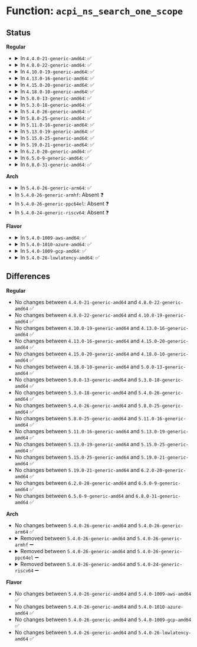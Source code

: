 # Function: <code>acpi_ns_search_one_scope</code>

## Status
<b>Regular</b>
<ul>
<li>
<details>
<summary>In <code>4.4.0-21-generic-amd64</code>: ✅</summary>

```c
acpi_status acpi_ns_search_one_scope(u32 target_name, struct acpi_namespace_node * parent_node, acpi_object_type type, struct acpi_namespace_node * * return_node)
```

```json
{
  "name": "acpi_ns_search_one_scope",
  "collision_type": "Unique Global",
  "inline_type": "No",
  "funcs": [
    {
      "addr": 18446744071583689714,
      "name": "acpi_ns_search_one_scope",
      "external": true,
      "loc": "drivers/acpi/acpica/nssearch.c:95",
      "file": "drivers/acpi/acpica/nssearch.c",
      "inline": "seen, unknown",
      "caller_inline": [],
      "caller_func": [
        "drivers/acpi/acpica/evrgnini.c:acpi_ev_initialize_region",
        "drivers/acpi/acpica/nssearch.c:acpi_ns_search_and_enter",
        "drivers/acpi/acpica/nssearch.c:acpi_ns_search_and_enter"
      ]
    }
  ],
  "symbols": [
    {
      "addr": 18446744071583689714,
      "name": "acpi_ns_search_one_scope",
      "section": ".text",
      "bind": "STB_GLOBAL",
      "size": 69
    }
  ]
}
```
</details>
</li>
<li>
<details>
<summary>In <code>4.8.0-22-generic-amd64</code>: ✅</summary>

```c
acpi_status acpi_ns_search_one_scope(u32 target_name, struct acpi_namespace_node * parent_node, acpi_object_type type, struct acpi_namespace_node * * return_node)
```

```json
{
  "name": "acpi_ns_search_one_scope",
  "collision_type": "Unique Global",
  "inline_type": "No",
  "funcs": [
    {
      "addr": 18446744071584014097,
      "name": "acpi_ns_search_one_scope",
      "external": true,
      "loc": "drivers/acpi/acpica/nssearch.c:95",
      "file": "drivers/acpi/acpica/nssearch.c",
      "inline": "seen, unknown",
      "caller_inline": [],
      "caller_func": [
        "drivers/acpi/acpica/nssearch.c:acpi_ns_search_and_enter",
        "drivers/acpi/acpica/nssearch.c:acpi_ns_search_and_enter"
      ]
    }
  ],
  "symbols": [
    {
      "addr": 18446744071584014097,
      "name": "acpi_ns_search_one_scope",
      "section": ".text",
      "bind": "STB_GLOBAL",
      "size": 69
    }
  ]
}
```
</details>
</li>
<li>
<details>
<summary>In <code>4.10.0-19-generic-amd64</code>: ✅</summary>

```c
acpi_status acpi_ns_search_one_scope(u32 target_name, struct acpi_namespace_node * parent_node, acpi_object_type type, struct acpi_namespace_node * * return_node)
```

```json
{
  "name": "acpi_ns_search_one_scope",
  "collision_type": "Unique Global",
  "inline_type": "No",
  "funcs": [
    {
      "addr": 18446744071584155994,
      "name": "acpi_ns_search_one_scope",
      "external": true,
      "loc": "drivers/acpi/acpica/nssearch.c:95",
      "file": "drivers/acpi/acpica/nssearch.c",
      "inline": "seen, unknown",
      "caller_inline": [],
      "caller_func": [
        "drivers/acpi/acpica/nssearch.c:acpi_ns_search_and_enter",
        "drivers/acpi/acpica/nssearch.c:acpi_ns_search_and_enter"
      ]
    }
  ],
  "symbols": [
    {
      "addr": 18446744071584155994,
      "name": "acpi_ns_search_one_scope",
      "section": ".text",
      "bind": "STB_GLOBAL",
      "size": 69
    }
  ]
}
```
</details>
</li>
<li>
<details>
<summary>In <code>4.13.0-16-generic-amd64</code>: ✅</summary>

```c
acpi_status acpi_ns_search_one_scope(u32 target_name, struct acpi_namespace_node * parent_node, acpi_object_type type, struct acpi_namespace_node * * return_node)
```

```json
{
  "name": "acpi_ns_search_one_scope",
  "collision_type": "Unique Global",
  "inline_type": "No",
  "funcs": [
    {
      "addr": 18446744071584223258,
      "name": "acpi_ns_search_one_scope",
      "external": true,
      "loc": "drivers/acpi/acpica/nssearch.c:95",
      "file": "drivers/acpi/acpica/nssearch.c",
      "inline": "seen, unknown",
      "caller_inline": [],
      "caller_func": [
        "drivers/acpi/acpica/nssearch.c:acpi_ns_search_and_enter",
        "drivers/acpi/acpica/nssearch.c:acpi_ns_search_and_enter"
      ]
    }
  ],
  "symbols": [
    {
      "addr": 18446744071584223258,
      "name": "acpi_ns_search_one_scope",
      "section": ".text",
      "bind": "STB_GLOBAL",
      "size": 69
    }
  ]
}
```
</details>
</li>
<li>
<details>
<summary>In <code>4.15.0-20-generic-amd64</code>: ✅</summary>

```c
acpi_status acpi_ns_search_one_scope(u32 target_name, struct acpi_namespace_node * parent_node, acpi_object_type type, struct acpi_namespace_node * * return_node)
```

```json
{
  "name": "acpi_ns_search_one_scope",
  "collision_type": "Unique Global",
  "inline_type": "No",
  "funcs": [
    {
      "addr": 18446744071584565642,
      "name": "acpi_ns_search_one_scope",
      "external": true,
      "loc": "drivers/acpi/acpica/nssearch.c:95",
      "file": "drivers/acpi/acpica/nssearch.c",
      "inline": "seen, unknown",
      "caller_inline": [],
      "caller_func": [
        "drivers/acpi/acpica/nssearch.c:acpi_ns_search_and_enter",
        "drivers/acpi/acpica/nssearch.c:acpi_ns_search_and_enter"
      ]
    }
  ],
  "symbols": [
    {
      "addr": 18446744071584565642,
      "name": "acpi_ns_search_one_scope",
      "section": ".text",
      "bind": "STB_GLOBAL",
      "size": 519
    }
  ]
}
```
</details>
</li>
<li>
<details>
<summary>In <code>4.18.0-10-generic-amd64</code>: ✅</summary>

```c
acpi_status acpi_ns_search_one_scope(u32 target_name, struct acpi_namespace_node * parent_node, acpi_object_type type, struct acpi_namespace_node * * return_node)
```

```json
{
  "name": "acpi_ns_search_one_scope",
  "collision_type": "Unique Global",
  "inline_type": "No",
  "funcs": [
    {
      "addr": 18446744071584790783,
      "name": "acpi_ns_search_one_scope",
      "external": true,
      "loc": "drivers/acpi/acpica/nssearch.c:59",
      "file": "drivers/acpi/acpica/nssearch.c",
      "inline": "seen, unknown",
      "caller_inline": [],
      "caller_func": [
        "drivers/acpi/acpica/nssearch.c:acpi_ns_search_and_enter",
        "drivers/acpi/acpica/nssearch.c:acpi_ns_search_and_enter"
      ]
    }
  ],
  "symbols": [
    {
      "addr": 18446744071584790783,
      "name": "acpi_ns_search_one_scope",
      "section": ".text",
      "bind": "STB_GLOBAL",
      "size": 519
    }
  ]
}
```
</details>
</li>
<li>
<details>
<summary>In <code>5.0.0-13-generic-amd64</code>: ✅</summary>

```c
acpi_status acpi_ns_search_one_scope(u32 target_name, struct acpi_namespace_node * parent_node, acpi_object_type type, struct acpi_namespace_node * * return_node)
```

```json
{
  "name": "acpi_ns_search_one_scope",
  "collision_type": "Unique Global",
  "inline_type": "No",
  "funcs": [
    {
      "addr": 18446744071584893186,
      "name": "acpi_ns_search_one_scope",
      "external": true,
      "loc": "drivers/acpi/acpica/nssearch.c:59",
      "file": "drivers/acpi/acpica/nssearch.c",
      "inline": "seen, unknown",
      "caller_inline": [],
      "caller_func": [
        "drivers/acpi/acpica/nssearch.c:acpi_ns_search_and_enter",
        "drivers/acpi/acpica/nssearch.c:acpi_ns_search_and_enter"
      ]
    }
  ],
  "symbols": [
    {
      "addr": 18446744071584893186,
      "name": "acpi_ns_search_one_scope",
      "section": ".text",
      "bind": "STB_GLOBAL",
      "size": 519
    }
  ]
}
```
</details>
</li>
<li>
<details>
<summary>In <code>5.3.0-18-generic-amd64</code>: ✅</summary>

```c
acpi_status acpi_ns_search_one_scope(u32 target_name, struct acpi_namespace_node * parent_node, acpi_object_type type, struct acpi_namespace_node * * return_node)
```

```json
{
  "name": "acpi_ns_search_one_scope",
  "collision_type": "Unique Global",
  "inline_type": "No",
  "funcs": [
    {
      "addr": 18446744071585096168,
      "name": "acpi_ns_search_one_scope",
      "external": true,
      "loc": "drivers/acpi/acpica/nssearch.c:59",
      "file": "drivers/acpi/acpica/nssearch.c",
      "inline": "seen, unknown",
      "caller_inline": [],
      "caller_func": [
        "drivers/acpi/acpica/nssearch.c:acpi_ns_search_and_enter",
        "drivers/acpi/acpica/nssearch.c:acpi_ns_search_and_enter"
      ]
    }
  ],
  "symbols": [
    {
      "addr": 18446744071585096168,
      "name": "acpi_ns_search_one_scope",
      "section": ".text",
      "bind": "STB_GLOBAL",
      "size": 520
    }
  ]
}
```
</details>
</li>
<li>
<details>
<summary>In <code>5.4.0-26-generic-amd64</code>: ✅</summary>

```c
acpi_status acpi_ns_search_one_scope(u32 target_name, struct acpi_namespace_node * parent_node, acpi_object_type type, struct acpi_namespace_node * * return_node)
```

```json
{
  "name": "acpi_ns_search_one_scope",
  "collision_type": "Unique Global",
  "inline_type": "No",
  "funcs": [
    {
      "addr": 18446744071585232524,
      "name": "acpi_ns_search_one_scope",
      "external": true,
      "loc": "drivers/acpi/acpica/nssearch.c:59",
      "file": "drivers/acpi/acpica/nssearch.c",
      "inline": "seen, unknown",
      "caller_inline": [],
      "caller_func": [
        "drivers/acpi/acpica/nssearch.c:acpi_ns_search_and_enter",
        "drivers/acpi/acpica/nssearch.c:acpi_ns_search_and_enter"
      ]
    }
  ],
  "symbols": [
    {
      "addr": 18446744071585232524,
      "name": "acpi_ns_search_one_scope",
      "section": ".text",
      "bind": "STB_GLOBAL",
      "size": 520
    }
  ]
}
```
</details>
</li>
<li>
<details>
<summary>In <code>5.8.0-25-generic-amd64</code>: ✅</summary>

```c
acpi_status acpi_ns_search_one_scope(u32 target_name, struct acpi_namespace_node * parent_node, acpi_object_type type, struct acpi_namespace_node * * return_node)
```

```json
{
  "name": "acpi_ns_search_one_scope",
  "collision_type": "Unique Global",
  "inline_type": "No",
  "funcs": [
    {
      "addr": 18446744071585938308,
      "name": "acpi_ns_search_one_scope",
      "external": true,
      "loc": "drivers/acpi/acpica/nssearch.c:59",
      "file": "drivers/acpi/acpica/nssearch.c",
      "inline": "seen, unknown",
      "caller_inline": [],
      "caller_func": [
        "drivers/acpi/acpica/nssearch.c:acpi_ns_search_and_enter",
        "drivers/acpi/acpica/nssearch.c:acpi_ns_search_parent_tree"
      ]
    }
  ],
  "symbols": [
    {
      "addr": 18446744071585938308,
      "name": "acpi_ns_search_one_scope",
      "section": ".text",
      "bind": "STB_GLOBAL",
      "size": 520
    }
  ]
}
```
</details>
</li>
<li>
<details>
<summary>In <code>5.11.0-16-generic-amd64</code>: ✅</summary>

```c
acpi_status acpi_ns_search_one_scope(u32 target_name, struct acpi_namespace_node * parent_node, acpi_object_type type, struct acpi_namespace_node * * return_node)
```

```json
{
  "name": "acpi_ns_search_one_scope",
  "collision_type": "Unique Global",
  "inline_type": "No",
  "funcs": [
    {
      "addr": 18446744071586061270,
      "name": "acpi_ns_search_one_scope",
      "external": true,
      "loc": "drivers/acpi/acpica/nssearch.c:59",
      "file": "drivers/acpi/acpica/nssearch.c",
      "inline": "seen, unknown",
      "caller_inline": [],
      "caller_func": [
        "drivers/acpi/acpica/nssearch.c:acpi_ns_search_and_enter",
        "drivers/acpi/acpica/nssearch.c:acpi_ns_search_parent_tree"
      ]
    }
  ],
  "symbols": [
    {
      "addr": 18446744071586061270,
      "name": "acpi_ns_search_one_scope",
      "section": ".text",
      "bind": "STB_GLOBAL",
      "size": 520
    }
  ]
}
```
</details>
</li>
<li>
<details>
<summary>In <code>5.13.0-19-generic-amd64</code>: ✅</summary>

```c
acpi_status acpi_ns_search_one_scope(u32 target_name, struct acpi_namespace_node * parent_node, acpi_object_type type, struct acpi_namespace_node * * return_node)
```

```json
{
  "name": "acpi_ns_search_one_scope",
  "collision_type": "Unique Global",
  "inline_type": "No",
  "funcs": [
    {
      "addr": 18446744071585938118,
      "name": "acpi_ns_search_one_scope",
      "external": true,
      "loc": "drivers/acpi/acpica/nssearch.c:59",
      "file": "drivers/acpi/acpica/nssearch.c",
      "inline": "seen, unknown",
      "caller_inline": [],
      "caller_func": [
        "drivers/acpi/acpica/nssearch.c:acpi_ns_search_and_enter",
        "drivers/acpi/acpica/nssearch.c:acpi_ns_search_parent_tree"
      ]
    }
  ],
  "symbols": [
    {
      "addr": 18446744071585938118,
      "name": "acpi_ns_search_one_scope",
      "section": ".text",
      "bind": "STB_GLOBAL",
      "size": 520
    }
  ]
}
```
</details>
</li>
<li>
<details>
<summary>In <code>5.15.0-25-generic-amd64</code>: ✅</summary>

```c
acpi_status acpi_ns_search_one_scope(u32 target_name, struct acpi_namespace_node * parent_node, acpi_object_type type, struct acpi_namespace_node * * return_node)
```

```json
{
  "name": "acpi_ns_search_one_scope",
  "collision_type": "Unique Global",
  "inline_type": "No",
  "funcs": [
    {
      "addr": 18446744071586426362,
      "name": "acpi_ns_search_one_scope",
      "external": true,
      "loc": "drivers/acpi/acpica/nssearch.c:59",
      "file": "drivers/acpi/acpica/nssearch.c",
      "inline": "seen, unknown",
      "caller_inline": [],
      "caller_func": [
        "drivers/acpi/acpica/nssearch.c:acpi_ns_search_and_enter",
        "drivers/acpi/acpica/nssearch.c:acpi_ns_search_parent_tree"
      ]
    }
  ],
  "symbols": [
    {
      "addr": 18446744071586426362,
      "name": "acpi_ns_search_one_scope",
      "section": ".text",
      "bind": "STB_GLOBAL",
      "size": 520
    }
  ]
}
```
</details>
</li>
<li>
<details>
<summary>In <code>5.19.0-21-generic-amd64</code>: ✅</summary>

```c
acpi_status acpi_ns_search_one_scope(u32 target_name, struct acpi_namespace_node * parent_node, acpi_object_type type, struct acpi_namespace_node * * return_node)
```

```json
{
  "name": "acpi_ns_search_one_scope",
  "collision_type": "Unique Global",
  "inline_type": "No",
  "funcs": [
    {
      "addr": 18446744071587677176,
      "name": "acpi_ns_search_one_scope",
      "external": true,
      "loc": "drivers/acpi/acpica/nssearch.c:59",
      "file": "drivers/acpi/acpica/nssearch.c",
      "inline": "seen, unknown",
      "caller_inline": [],
      "caller_func": [
        "drivers/acpi/acpica/evregion.c:acpi_ev_execute_reg_method",
        "drivers/acpi/acpica/nssearch.c:acpi_ns_search_and_enter",
        "drivers/acpi/acpica/nssearch.c:acpi_ns_search_parent_tree"
      ]
    }
  ],
  "symbols": [
    {
      "addr": 18446744071587677176,
      "name": "acpi_ns_search_one_scope",
      "section": ".text",
      "bind": "STB_GLOBAL",
      "size": 537
    }
  ]
}
```
</details>
</li>
<li>
<details>
<summary>In <code>6.2.0-20-generic-amd64</code>: ✅</summary>

```c
acpi_status acpi_ns_search_one_scope(u32 target_name, struct acpi_namespace_node * parent_node, acpi_object_type type, struct acpi_namespace_node * * return_node)
```

```json
{
  "name": "acpi_ns_search_one_scope",
  "collision_type": "Unique Global",
  "inline_type": "No",
  "funcs": [
    {
      "addr": 18446744071588986048,
      "name": "acpi_ns_search_one_scope",
      "external": true,
      "loc": "drivers/acpi/acpica/nssearch.c:59",
      "file": "drivers/acpi/acpica/nssearch.c",
      "inline": "seen, unknown",
      "caller_inline": [],
      "caller_func": [
        "drivers/acpi/acpica/evregion.c:acpi_ev_execute_reg_method",
        "drivers/acpi/acpica/nssearch.c:acpi_ns_search_and_enter",
        "drivers/acpi/acpica/nssearch.c:acpi_ns_search_parent_tree"
      ]
    }
  ],
  "symbols": [
    {
      "addr": 18446744071588986048,
      "name": "acpi_ns_search_one_scope",
      "section": ".text",
      "bind": "STB_GLOBAL",
      "size": 612
    }
  ]
}
```
</details>
</li>
<li>
<details>
<summary>In <code>6.5.0-9-generic-amd64</code>: ✅</summary>

```c
acpi_status acpi_ns_search_one_scope(u32 target_name, struct acpi_namespace_node * parent_node, acpi_object_type type, struct acpi_namespace_node * * return_node)
```

```json
{
  "name": "acpi_ns_search_one_scope",
  "collision_type": "Unique Global",
  "inline_type": "No",
  "funcs": [
    {
      "addr": 18446744071589276544,
      "name": "acpi_ns_search_one_scope",
      "external": true,
      "loc": "drivers/acpi/acpica/nssearch.c:59",
      "file": "drivers/acpi/acpica/nssearch.c",
      "inline": "seen, unknown",
      "caller_inline": [],
      "caller_func": [
        "drivers/acpi/acpica/evregion.c:acpi_ev_execute_reg_method",
        "drivers/acpi/acpica/nssearch.c:acpi_ns_search_and_enter",
        "drivers/acpi/acpica/nssearch.c:acpi_ns_search_parent_tree"
      ]
    }
  ],
  "symbols": [
    {
      "addr": 18446744071589276544,
      "name": "acpi_ns_search_one_scope",
      "section": ".text",
      "bind": "STB_GLOBAL",
      "size": 612
    }
  ]
}
```
</details>
</li>
<li>
<details>
<summary>In <code>6.8.0-31-generic-amd64</code>: ✅</summary>

```c
acpi_status acpi_ns_search_one_scope(u32 target_name, struct acpi_namespace_node * parent_node, acpi_object_type type, struct acpi_namespace_node * * return_node)
```

```json
{
  "name": "acpi_ns_search_one_scope",
  "collision_type": "Unique Global",
  "inline_type": "No",
  "funcs": [
    {
      "addr": 18446744071589583264,
      "name": "acpi_ns_search_one_scope",
      "external": true,
      "loc": "drivers/acpi/acpica/nssearch.c:59",
      "file": "drivers/acpi/acpica/nssearch.c",
      "inline": "seen, unknown",
      "caller_inline": [],
      "caller_func": [
        "drivers/acpi/acpica/evregion.c:acpi_ev_execute_reg_method",
        "drivers/acpi/acpica/nssearch.c:acpi_ns_search_and_enter",
        "drivers/acpi/acpica/nssearch.c:acpi_ns_search_parent_tree"
      ]
    }
  ],
  "symbols": [
    {
      "addr": 18446744071589583264,
      "name": "acpi_ns_search_one_scope",
      "section": ".text",
      "bind": "STB_GLOBAL",
      "size": 612
    }
  ]
}
```
</details>
</li>
</ul>
<b>Arch</b>
<ul>
<li>
<details>
<summary>In <code>5.4.0-26-generic-arm64</code>: ✅</summary>

```c
acpi_status acpi_ns_search_one_scope(u32 target_name, struct acpi_namespace_node * parent_node, acpi_object_type type, struct acpi_namespace_node * * return_node)
```

```json
{
  "name": "acpi_ns_search_one_scope",
  "collision_type": "Unique Global",
  "inline_type": "No",
  "funcs": [
    {
      "addr": 18446603336497560384,
      "name": "acpi_ns_search_one_scope",
      "external": true,
      "loc": "drivers/acpi/acpica/nssearch.c:59",
      "file": "drivers/acpi/acpica/nssearch.c",
      "inline": "seen, unknown",
      "caller_inline": [],
      "caller_func": [
        "drivers/acpi/acpica/nssearch.c:acpi_ns_search_and_enter",
        "drivers/acpi/acpica/nssearch.c:acpi_ns_search_and_enter"
      ]
    }
  ],
  "symbols": [
    {
      "addr": 18446603336497560384,
      "name": "acpi_ns_search_one_scope",
      "section": ".text",
      "bind": "STB_GLOBAL",
      "size": 116
    }
  ]
}
```
</details>
</li>
<li>
In <code>5.4.0-26-generic-armhf</code>: Absent ❓
</li>
<li>
In <code>5.4.0-26-generic-ppc64el</code>: Absent ❓
</li>
<li>
In <code>5.4.0-24-generic-riscv64</code>: Absent ❓
</li>
</ul>
<b>Flavor</b>
<ul>
<li>
<details>
<summary>In <code>5.4.0-1009-aws-amd64</code>: ✅</summary>

```c
acpi_status acpi_ns_search_one_scope(u32 target_name, struct acpi_namespace_node * parent_node, acpi_object_type type, struct acpi_namespace_node * * return_node)
```

```json
{
  "name": "acpi_ns_search_one_scope",
  "collision_type": "Unique Global",
  "inline_type": "No",
  "funcs": [
    {
      "addr": 18446744071585093144,
      "name": "acpi_ns_search_one_scope",
      "external": true,
      "loc": "drivers/acpi/acpica/nssearch.c:59",
      "file": "drivers/acpi/acpica/nssearch.c",
      "inline": "seen, unknown",
      "caller_inline": [],
      "caller_func": [
        "drivers/acpi/acpica/nssearch.c:acpi_ns_search_and_enter",
        "drivers/acpi/acpica/nssearch.c:acpi_ns_search_and_enter"
      ]
    }
  ],
  "symbols": [
    {
      "addr": 18446744071585093144,
      "name": "acpi_ns_search_one_scope",
      "section": ".text",
      "bind": "STB_GLOBAL",
      "size": 69
    }
  ]
}
```
</details>
</li>
<li>
<details>
<summary>In <code>5.4.0-1010-azure-amd64</code>: ✅</summary>

```c
acpi_status acpi_ns_search_one_scope(u32 target_name, struct acpi_namespace_node * parent_node, acpi_object_type type, struct acpi_namespace_node * * return_node)
```

```json
{
  "name": "acpi_ns_search_one_scope",
  "collision_type": "Unique Global",
  "inline_type": "No",
  "funcs": [
    {
      "addr": 18446744071585008535,
      "name": "acpi_ns_search_one_scope",
      "external": true,
      "loc": "drivers/acpi/acpica/nssearch.c:59",
      "file": "drivers/acpi/acpica/nssearch.c",
      "inline": "seen, unknown",
      "caller_inline": [],
      "caller_func": [
        "drivers/acpi/acpica/nssearch.c:acpi_ns_search_and_enter",
        "drivers/acpi/acpica/nssearch.c:acpi_ns_search_and_enter"
      ]
    }
  ],
  "symbols": [
    {
      "addr": 18446744071585008535,
      "name": "acpi_ns_search_one_scope",
      "section": ".text",
      "bind": "STB_GLOBAL",
      "size": 69
    }
  ]
}
```
</details>
</li>
<li>
<details>
<summary>In <code>5.4.0-1009-gcp-amd64</code>: ✅</summary>

```c
acpi_status acpi_ns_search_one_scope(u32 target_name, struct acpi_namespace_node * parent_node, acpi_object_type type, struct acpi_namespace_node * * return_node)
```

```json
{
  "name": "acpi_ns_search_one_scope",
  "collision_type": "Unique Global",
  "inline_type": "No",
  "funcs": [
    {
      "addr": 18446744071585184108,
      "name": "acpi_ns_search_one_scope",
      "external": true,
      "loc": "drivers/acpi/acpica/nssearch.c:59",
      "file": "drivers/acpi/acpica/nssearch.c",
      "inline": "seen, unknown",
      "caller_inline": [],
      "caller_func": [
        "drivers/acpi/acpica/nssearch.c:acpi_ns_search_and_enter",
        "drivers/acpi/acpica/nssearch.c:acpi_ns_search_and_enter"
      ]
    }
  ],
  "symbols": [
    {
      "addr": 18446744071585184108,
      "name": "acpi_ns_search_one_scope",
      "section": ".text",
      "bind": "STB_GLOBAL",
      "size": 520
    }
  ]
}
```
</details>
</li>
<li>
<details>
<summary>In <code>5.4.0-26-lowlatency-amd64</code>: ✅</summary>

```c
acpi_status acpi_ns_search_one_scope(u32 target_name, struct acpi_namespace_node * parent_node, acpi_object_type type, struct acpi_namespace_node * * return_node)
```

```json
{
  "name": "acpi_ns_search_one_scope",
  "collision_type": "Unique Global",
  "inline_type": "No",
  "funcs": [
    {
      "addr": 18446744071585290268,
      "name": "acpi_ns_search_one_scope",
      "external": true,
      "loc": "drivers/acpi/acpica/nssearch.c:59",
      "file": "drivers/acpi/acpica/nssearch.c",
      "inline": "seen, unknown",
      "caller_inline": [],
      "caller_func": [
        "drivers/acpi/acpica/nssearch.c:acpi_ns_search_and_enter",
        "drivers/acpi/acpica/nssearch.c:acpi_ns_search_and_enter"
      ]
    }
  ],
  "symbols": [
    {
      "addr": 18446744071585290268,
      "name": "acpi_ns_search_one_scope",
      "section": ".text",
      "bind": "STB_GLOBAL",
      "size": 520
    }
  ]
}
```
</details>
</li>
</ul>

## Differences
<b>Regular</b>
<ul>
<li>
No changes between <code>4.4.0-21-generic-amd64</code> and <code>4.8.0-22-generic-amd64</code> ✅
</li>
<li>
No changes between <code>4.8.0-22-generic-amd64</code> and <code>4.10.0-19-generic-amd64</code> ✅
</li>
<li>
No changes between <code>4.10.0-19-generic-amd64</code> and <code>4.13.0-16-generic-amd64</code> ✅
</li>
<li>
No changes between <code>4.13.0-16-generic-amd64</code> and <code>4.15.0-20-generic-amd64</code> ✅
</li>
<li>
No changes between <code>4.15.0-20-generic-amd64</code> and <code>4.18.0-10-generic-amd64</code> ✅
</li>
<li>
No changes between <code>4.18.0-10-generic-amd64</code> and <code>5.0.0-13-generic-amd64</code> ✅
</li>
<li>
No changes between <code>5.0.0-13-generic-amd64</code> and <code>5.3.0-18-generic-amd64</code> ✅
</li>
<li>
No changes between <code>5.3.0-18-generic-amd64</code> and <code>5.4.0-26-generic-amd64</code> ✅
</li>
<li>
No changes between <code>5.4.0-26-generic-amd64</code> and <code>5.8.0-25-generic-amd64</code> ✅
</li>
<li>
No changes between <code>5.8.0-25-generic-amd64</code> and <code>5.11.0-16-generic-amd64</code> ✅
</li>
<li>
No changes between <code>5.11.0-16-generic-amd64</code> and <code>5.13.0-19-generic-amd64</code> ✅
</li>
<li>
No changes between <code>5.13.0-19-generic-amd64</code> and <code>5.15.0-25-generic-amd64</code> ✅
</li>
<li>
No changes between <code>5.15.0-25-generic-amd64</code> and <code>5.19.0-21-generic-amd64</code> ✅
</li>
<li>
No changes between <code>5.19.0-21-generic-amd64</code> and <code>6.2.0-20-generic-amd64</code> ✅
</li>
<li>
No changes between <code>6.2.0-20-generic-amd64</code> and <code>6.5.0-9-generic-amd64</code> ✅
</li>
<li>
No changes between <code>6.5.0-9-generic-amd64</code> and <code>6.8.0-31-generic-amd64</code> ✅
</li>
</ul>
<b>Arch</b>
<ul>
<li>
No changes between <code>5.4.0-26-generic-amd64</code> and <code>5.4.0-26-generic-arm64</code> ✅
</li>
<li>
<details>
<summary>Removed between <code>5.4.0-26-generic-amd64</code> and <code>5.4.0-26-generic-armhf</code> ➖</summary>

```c
acpi_status acpi_ns_search_one_scope(u32 target_name, struct acpi_namespace_node * parent_node, acpi_object_type type, struct acpi_namespace_node * * return_node)
```
</details>
</li>
<li>
<details>
<summary>Removed between <code>5.4.0-26-generic-amd64</code> and <code>5.4.0-26-generic-ppc64el</code> ➖</summary>

```c
acpi_status acpi_ns_search_one_scope(u32 target_name, struct acpi_namespace_node * parent_node, acpi_object_type type, struct acpi_namespace_node * * return_node)
```
</details>
</li>
<li>
<details>
<summary>Removed between <code>5.4.0-26-generic-amd64</code> and <code>5.4.0-24-generic-riscv64</code> ➖</summary>

```c
acpi_status acpi_ns_search_one_scope(u32 target_name, struct acpi_namespace_node * parent_node, acpi_object_type type, struct acpi_namespace_node * * return_node)
```
</details>
</li>
</ul>
<b>Flavor</b>
<ul>
<li>
No changes between <code>5.4.0-26-generic-amd64</code> and <code>5.4.0-1009-aws-amd64</code> ✅
</li>
<li>
No changes between <code>5.4.0-26-generic-amd64</code> and <code>5.4.0-1010-azure-amd64</code> ✅
</li>
<li>
No changes between <code>5.4.0-26-generic-amd64</code> and <code>5.4.0-1009-gcp-amd64</code> ✅
</li>
<li>
No changes between <code>5.4.0-26-generic-amd64</code> and <code>5.4.0-26-lowlatency-amd64</code> ✅
</li>
</ul>
